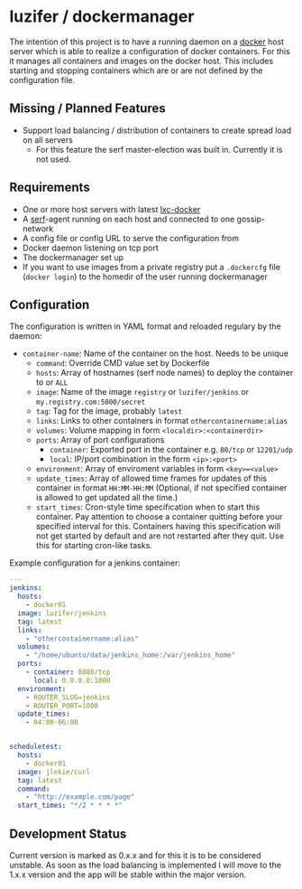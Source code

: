# luzifer / dockermanager

The intention of this project is to have a running daemon on a [docker](https://www.docker.com/) host server which is able to realize a configuration of docker containers. For this it manages all containers and images on the docker host. This includes starting and stopping containers which are or are not defined by the configuration file.

## Missing / Planned Features

- Support load balancing / distribution of containers to create spread load on all servers
  - For this feature the serf master-election was built in. Currently it is not used.

## Requirements

- One or more host servers with latest [lxc-docker](https://docs.docker.com/installation/ubuntulinux/)
- A [serf](http://www.serfdom.io/)-agent running on each host and connected to one gossip-network
- A config file or config URL to serve the configuration from
- Docker daemon listening on tcp port
- The dockermanager set up
- If you want to use images from a private registry put a `.dockercfg` file (`docker login`) to the homedir of the user running dockermanager

## Configuration

The configuration is written in YAML format and reloaded regulary by the daemon:

- `container-name`: Name of the container on the host. Needs to be unique
  - `command`: Override CMD value set by Dockerfile
  - `hosts`: Array of hostnames (serf node names) to deploy the container to or `ALL`
  - `image`: Name of the image `registry` or `luzifer/jenkins` or `my.registry.com:5000/secret`
  - `tag`: Tag for the image, probably `latest`
  - `links`: Links to other containers in format `othercontainername:alias`
  - `volumes`: Volume mapping in form `<localdir>:<containerdir>`
  - `ports`: Array of port configurations
    - `container`: Exported port in the container e.g. `80/tcp` or `12201/udp`
    - `local`: IP/port combination in the form `<ip>:<port>`
  - `environment`: Array of enviroment variables in form `<key>=<value>`
  - `update_times`: Array of allowed time frames for updates of this container in format `HH:MM-HH:MM` (Optional, if not specified container is allowed to get updated all the time.)
  - `start_times`: Cron-style time specification when to start this container. Pay attention to choose a container quitting before your specified interval for this. Containers having this specification will not get started by default and are not restarted after they quit. Use this for starting cron-like tasks.

Example configuration for a jenkins container:

```yaml
---
jenkins:
  hosts:
    - docker01
  image: luzifer/jenkins
  tag: latest
  links:
    - "othercontainername:alias"
  volumes:
    - "/home/ubuntu/data/jenkins_home:/var/jenkins_home"
  ports:
    - container: 8080/tcp
      local: 0.0.0.0:1000
  environment:
    - ROUTER_SLUG=jenkins
    - ROUTER_PORT=1000
  update_times:
    - 04:00-06:00


scheduletest:
  hosts:
    - docker01
  image: jlekie/curl
  tag: latest
  command:
    - "http://example.com/page"
  start_times: "*/2 * * * *"
```

## Development Status

Current version is marked as 0.x.x and for this it is to be considered unstable. As soon as the load balancing is implemented I will move to the 1.x.x version and the app will be stable within the major version.
